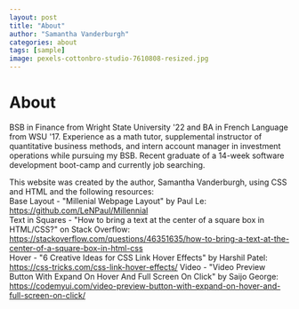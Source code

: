 ```yaml
---
layout: post
title: "About"
author: "Samantha Vanderburgh"
categories: about
tags: [sample]
image: pexels-cottonbro-studio-7610808-resized.jpg
---
```


<h1> About </h1>

BSB in Finance from Wright State University '22 and BA in French Language from WSU '17. Experience as a math tutor, supplemental instructor of quantitative business methods, and intern account manager in investment operations while pursuing my BSB. Recent graduate of a 14-week software development boot-camp and currently job searching.
<br>

This website was created by the author, Samantha Vanderburgh, using CSS and HTML and the following resources: <br>
Base Layout - "Millenial Webpage Layout" by Paul Le: https://github.com/LeNPaul/Millennial <br>
Text in Squares - "How to bring a text at the center of a square box in HTML/CSS?" on Stack Overflow: https://stackoverflow.com/questions/46351635/how-to-bring-a-text-at-the-center-of-a-square-box-in-html-css <br>
Hover - "6 Creative Ideas for CSS Link Hover Effects" by Harshil Patel: https://css-tricks.com/css-link-hover-effects/
Video - "Video Preview Button With Expand On Hover And Full Screen On Click" by Saijo George: https://codemyui.com/video-preview-button-with-expand-on-hover-and-full-screen-on-click/
